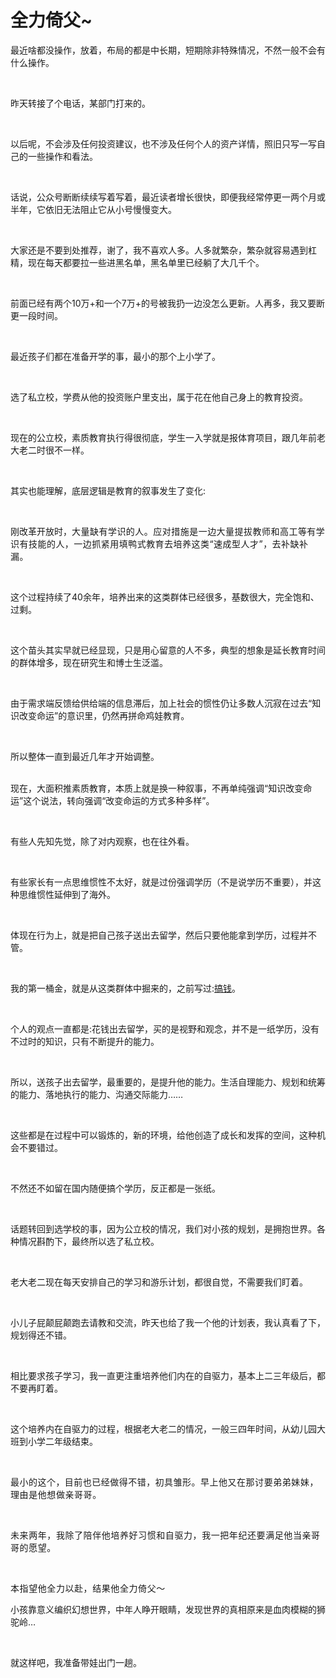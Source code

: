 # 全力倚父~

<p style="visibility: visible;">最近啥都没操作，放着，布局的都是中长期，短期除非特殊情况，不然一般不会有什么操作。</p><p style="visibility: visible;"><br style="visibility: visible;"></p><p style="visibility: visible;">昨天转接了个电话，某部门打来的。</p><p style="visibility: visible;"><br style="visibility: visible;"></p><p style="visibility: visible;">以后呢，不会涉及任何投资建议，也不涉及任何个人的资产详情，照旧只写一写自己的一些操作和看法。</p><p style="visibility: visible;"><br style="visibility: visible;"></p><p style="visibility: visible;">话说，公众号断断续续写着写着，最近读者增长很快，即便我经常停更一两个月或半年，它依旧无法阻止它从小号慢慢变大。</p><p style="visibility: visible;"><br style="visibility: visible;"></p><p style="visibility: visible;">大家还是不要到处推荐，谢了，我不喜欢人多。人多就繁杂，繁杂就容易遇到杠精，现在每天都要拉一些进黑名单，黑名单里已经躺了大几千个。</p><p style="visibility: visible;"><br style="visibility: visible;"></p><p style="visibility: visible;">前面已经有两个10万+和一个7万+的号被我扔一边没怎么更新。人再多，我又要断更一段时间。</p><p style="visibility: visible;"><br style="visibility: visible;"></p><p style="visibility: visible;">最近孩子们都在准备开学的事，最小的那个上小学了。</p><p style="visibility: visible;"><br style="visibility: visible;"></p><p style="visibility: visible;">选了私立校，学费从他的投资账户里支出，属于花在他自己身上的教育投资。</p><p style="visibility: visible;"><br style="visibility: visible;"></p><p style="visibility: visible;">现在的公立校，素质教育执行得很彻底，学生一入学就是报体育项目，跟几年前老大老二时很不一样。</p><p style="visibility: visible;"><br style="visibility: visible;"></p><p style="visibility: visible;">其实也能理解，底层逻辑是教育的叙事发生了变化:</p><p style="visibility: visible;"><br style="visibility: visible;"></p><p style="visibility: visible;">刚改革开放时，<span style="background-color: transparent; caret-color: var(--weui-BRAND); letter-spacing: 0.034em; visibility: visible;">大量缺有学识的人。应对措施是一边大量提拔教师和高工等有学识有技能的人，一边抓紧用填鸭式教育去培养这类“速成型人才”，去补缺补漏。</span></p><p style="visibility: visible;"><span style="background-color: transparent; caret-color: var(--weui-BRAND); letter-spacing: 0.034em; visibility: visible;"><br style="visibility: visible;"></span></p><p style="visibility: visible;">这个过程持续了40余年，培养出来的这类群体已经很多，基数很大，完全饱和、过剩。</p><p style="visibility: visible;"><br style="visibility: visible;"></p><p style="visibility: visible;">这个苗头其实早就已经显现，只是用心留意的人不多，典型的想象是延长教育时间的群体增多，现在研究生和博士生泛滥。</p><p style="visibility: visible;"><br style="visibility: visible;"></p><p style="visibility: visible;">由于需求端反馈给供给端的信息滞后，加上社会的惯性仍让多数人沉寂在过去“知识改变命运”的意识里，仍然再拼命鸡娃教育。</p><p style="visibility: visible;"><br style="visibility: visible;"></p><p style="visibility: visible;">所以整体一直到最近几年才开始调整。</p><p style="visibility: visible;"><br style="visibility: visible;">现在，大面积推素质教育，本质上就是换一种叙事，不再单纯强调“知识改变命运”这个说法，转向强调“改变命运的方式多种多样”。</p><p><br></p><p>有些人先知先觉，除了对内观察，也在往外看。</p><p><br></p><p>有些家长有一点思维惯性不太好，就是过份强调学历（不是说学历不重要），并这种思维惯性延伸到了海外。</p><p><br></p><p>体现在行为上，就是把自己孩子送出去留学，然后只要他能拿到学历，过程并不管。</p><p><br></p><p>我的第一桶金，就是从这类群体中掘来的，之前写过:<a localeditorid="r7hs2o29gao00000000" href="https://mp.weixin.qq.com/s?__biz=Mzg2NTkwNTM4MA==&amp;mid=2247483940&amp;idx=1&amp;sn=e53f5e3df67ff9ac183e58d8adcd3819&amp;scene=21#wechat_redirect" textvalue="搞钱" target="_blank" data-linktype="2">搞钱</a>。</p><p><br></p><p>个人的观点一直都是:花钱出去留学，买的是视野和观念，并不是一纸学历，没有不过时的知识，只有不断提升的能力。</p><p><br></p><p>所以，送孩子出去留学，最重要的，是提升他的能力。生活自理能力、规划和统筹的能力、落地执行的能力、沟通交际能力……</p><p><br></p><p>这些都是在过程中可以锻炼的，新的环境，给他创造了成长和发挥的空间，这种机会不要错过。</p><p><br></p><p>不然还不如留在国内随便搞个学历，反正都是一张纸。</p><p><br></p><p>话题转回到选学校的事，因为公立校的情况，我们对小孩的规划，是拥抱世界。各种情况斟酌下，最终所以选了私立校。</p><p><br></p><p>老大老二现在每天安排自己的学习和游乐计划，都很自觉，不需要我们盯着。</p><p><br></p><p>小儿子屁颠屁颠跑去请教和交流，昨天也给了我一个他的计划表，我认真看了下，规划得还不错。</p><p><br></p><p>相比要求孩子学习，我一直更注重培养他们内在的自驱力，基本上二三年级后，都不要再盯着。</p><p><br></p><p>这个培养内在自驱力的过程，根据老大老二的情况，一般三四年时间，从幼儿园大班到小学二年级结束。</p><p><span style="background-color: transparent;letter-spacing: 0.034em;caret-color: var(--weui-BRAND);"><br></span></p><p><span style="background-color: transparent;letter-spacing: 0.034em;caret-color: var(--weui-BRAND);">最小的这个，目前也已经做得不错，初具雏形。早上他又</span><span style="background-color: transparent;letter-spacing: 0.578px;caret-color: var(--weui-BRAND);">在那讨要弟弟妹妹，理由是他想做亲哥哥。</span></p><p><span style="background-color: transparent;letter-spacing: 0.578px;caret-color: var(--weui-BRAND);"><br></span></p><p><span style="background-color: transparent;letter-spacing: 0.578px;caret-color: var(--weui-BRAND);">未来两年，我除了陪伴他培养好习惯和自驱力，我一把年纪还要满足他当亲哥哥的愿望。</span></p><p><span style="background-color: transparent;letter-spacing: 0.578px;caret-color: var(--weui-BRAND);"><br></span></p><p><span style="letter-spacing: 0.578px;">本指望他全力以赴，结果他全力倚父～</span></p><p><span style="letter-spacing: 0.578px;"></span></p><p>小孩靠意义编织幻想世界，中年人睁开眼睛，发现世界的真相原来是血肉模糊的狮驼岭…</p><p><br></p><p>就这样吧，我准备带娃出门一趟。</p><p style="display: none;"><mp-style-type data-value="10000"></mp-style-type></p>